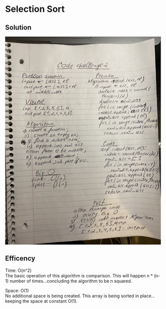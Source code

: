 # Selection Sort

## Solution
<img src="https://github.com/sydoruk89/data-structures-and-algorithms/blob/master/assets/arra_shift.jpg">

## Efficency
Time: O(n^2) \
The basic operation of this algorithm is comparison. This will happen n * (n-1) number of times…concluding the algorithm to be n squared.

Space: O(1) \
No additional space is being created. This array is being sorted in place…keeping the space at constant O(1).
